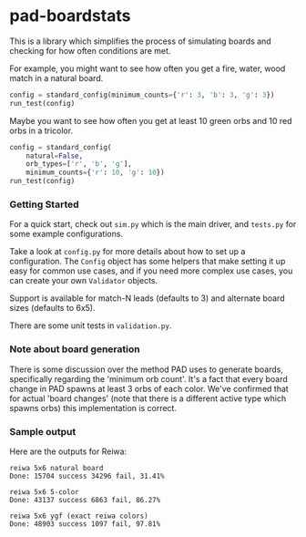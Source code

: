 # pad-boardstats

This is a library which simplifies the process of simulating boards and
checking for how often conditions are met.

For example, you might want to see how often you get a fire, water, wood match
in a natural board. 

```python
config = standard_config(minimum_counts={'r': 3, 'b': 3, 'g': 3})
run_test(config)
```

Maybe you want to see how often you get at least 10 green orbs and 10 red orbs
in a tricolor.

```python
config = standard_config(
    natural=False,
    orb_types=['r', 'b', 'g'],
    minimum_counts={'r': 10, 'g': 10})
run_test(config)
```

### Getting Started

For a quick start, check out `sim.py` which is the main driver, and `tests.py`
for some example configurations.

Take a look at `config.py` for more details about how to set up a
configuration. The `Config` object has some helpers that make setting it up
easy for common use cases, and if you need more complex use cases, you can create
your own `Validator` objects.

Support is available for match-N leads (defaults to 3) and alternate board
sizes (defaults to 6x5).

There are some unit tests in `validation.py`.

### Note about board generation

There is some discussion over the method PAD uses to generate boards,
specifically regarding the 'minimum orb count'. It's a fact that every board
change in PAD spawns at least 3 orbs of each color. We've confirmed that for
actual 'board changes' (note that there is a different active type which
spawns orbs) this implementation is correct.

### Sample output

Here are the outputs for Reiwa:

```
reiwa 5x6 natural board
Done: 15704 success 34296 fail, 31.41%

reiwa 5x6 5-color
Done: 43137 success 6863 fail, 86.27%

reiwa 5x6 ygf (exact reiwa colors)
Done: 48903 success 1097 fail, 97.81%
```
